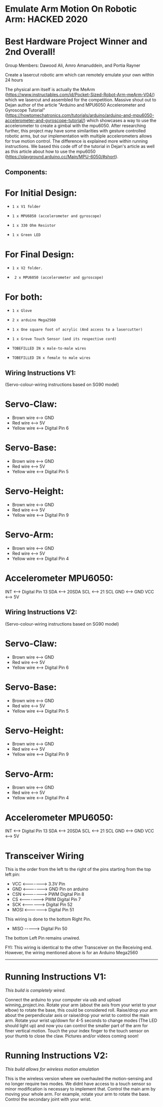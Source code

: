# Emulate Arm Motion On Robotic Arm: HACKED 2020 
# Best Hardware Project Winner and 2nd Overall!

Group Members: Dawood Ali, Amro Amanuddein, and Portia Rayner

Create a lasercut robotic arm which can remotely emulate your own within 24 hours

The physical arm itself is actually the MeArm (https://www.instructables.com/id/Pocket-Sized-Robot-Arm-meArm-V04/) which we lasercut and assembled for the competition. Massive shout out to Dejan author of the article "Arduino and MPU6050 Accelerometer and Gyroscope Tutorial" (https://howtomechatronics.com/tutorials/arduino/arduino-and-mpu6050-accelerometer-and-gyroscope-tutorial/) which showcases a way to use the accelerometer to create a gimbal with the mpu6050. After researching further, this project may have some similarities with gesture controlled robotic arms, but our implementation with multiple accelerometers allows for true motion control. The difference is explained more within running instructions.  We based this code off of the tutorial in Dejan's article as well as this article about how to use the mpu6050 (https://playground.arduino.cc/Main/MPU-6050/#short). 


Components:
-------------
# For Initial Design:
      
-     1 x V1 folder
      
-     1 x MPU6050 (accelerometer and gyroscope)

-     1 x 330 Ohm Resistor

-     1 x Green LED

     
# For Final Design:
      
-     1 x V2 folder.
      
-      2 x MPU6050 (accelerometer and gyroscope)
      
# For both:

-     1 x Glove

-     2 x arduino Mega2560

-     1 x One square foot of acrylic (And access to a lasercutter)

-     1 x Grove Touch Sensor (and its respective cord)

-     TOBEFILLED IN x male-to-male wires

-     TOBEFILLED IN x female to male wires

Wiring Instructions V1:
-----------------------
(Servo-colour-wiring instructions based on SG90 model) 
# Servo-Claw:
- Brown wire  <--> GND
- Red wire    <--> 5V
- Yellow wire <--> Digital Pin 6
# Servo-Base:
- Brown wire  <--> GND
- Red wire    <--> 5V
- Yellow wire <--> Digital Pin 5
# Servo-Height:
- Brown wire  <--> GND
- Red wire    <--> 5V
- Yellow wire <--> Digital Pin 9
# Servo-Arm:
- Brown wire  <--> GND
- Red wire    <--> 5V
- Yellow wire <--> Digital Pin 4

# Accelerometer MPU6050:
INT <--> Digital Pin 13
SDA <--> 20SDA
SCL <--> 21 SCL
GND <--> GND
VCC <--> 5V

Wiring Instructions V2:
-----------------------
(Servo-colour-wiring instructions based on SG90 model) 
# Servo-Claw:
- Brown wire  <--> GND
- Red wire    <--> 5V
- Yellow wire <--> Digital Pin 6
# Servo-Base:
- Brown wire  <--> GND
- Red wire    <--> 5V
- Yellow wire <--> Digital Pin 5
# Servo-Height:
- Brown wire  <--> GND
- Red wire    <--> 5V
- Yellow wire <--> Digital Pin 9
# Servo-Arm:
- Brown wire  <--> GND
- Red wire    <--> 5V
- Yellow wire <--> Digital Pin 4

# Accelerometer MPU6050:
INT <--> Digital Pin 13
SDA <--> 20SDA
SCL <--> 21 SCL
GND <--> GND
VCC <--> 5V

# Transceiver Wiring
 This is the order from the left to the right of the pins starting from the top left pin:
 
- VCC <-------> 3.3V Pin
- GND <-------> GND Pin on arduino
- CSN <-------> PWM Digital Pin 8
- CS  <-------> PWM Digital Pin 7
- SCK  <------> Digital Pin 52
- MOSI <------> Digital Pin 51

This wiring is done to the bottom Right Pin.
- MISO -----> Digital Pin 50

The bottom Left Pin remains unwired.

FYI: This wiring is identical to the other Transceiver on the Receiving end.
However, the wiring mentioned above is for an Arduino Mega2560 

------------------

# Running Instructions V1:
*This build is completely wired.*

Connect the arduino to your computer via usb and upload winning_project.ino. Rotate your arm (about the axis from your wrist to your elbow) to rotate the base, this could be considered roll. Raise/drop your arm about the perpendicular axis or raise/drop your wrist to control the main arm. Rotate your wrist up/down for 4-5 seconds to change modes (The LED should light up) and now you can control the smaller part of the arm for finer vertical motion. Touch the your index finger to the touch sensor on your thumb to close the claw. Pictures and/or videos coming soon!

# Running Instructions V2:
*This build allows for wireless motion emulation*

This is the wireless version where we overhauled the motion-sensing and no longer require two modes. We didnt have access to a touch sensor so minor modification is necessary to implement that. Control the main arm by moving your whole arm. For example, rotate your arm to rotate the base. Control the secondary joint with your wrist.
 

